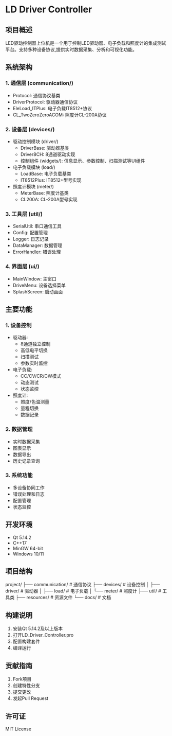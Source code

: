 # LD Driver Controller

## 项目概述
LED驱动控制器上位机是一个用于控制LED驱动器、电子负载和照度计的集成测试平台。支持多种设备协议,提供实时数据采集、分析和可视化功能。

## 系统架构

### 1. 通信层 (communication/)
- Protocol: 通信协议基类
- DriverProtocol: 驱动器通信协议
- EleLoad_ITPlus: 电子负载IT8512+协议
- CL_TwoZeroZeroACOM: 照度计CL-200A协议

### 2. 设备层 (devices/)
- 驱动控制模块 (driver/)
  - DriverBase: 驱动器基类
  - Driver8CH: 8通道驱动实现
  - 控制组件 (widgets/): 信息显示、参数控制、扫描测试等UI组件
- 电子负载模块 (load/)
  - LoadBase: 电子负载基类
  - IT8512Plus: IT8512+型号实现
- 照度计模块 (meter/)
  - MeterBase: 照度计基类
  - CL200A: CL-200A型号实现

### 3. 工具层 (util/)
- SerialUtil: 串口通信工具
- Config: 配置管理
- Logger: 日志记录
- DataManager: 数据管理
- ErrorHandler: 错误处理

### 4. 界面层 (ui/)
- MainWindow: 主窗口
- DriveMenu: 设备选择菜单
- SplashScreen: 启动画面

## 主要功能

### 1. 设备控制
- 驱动器:
  - 8通道独立控制
  - 高低电平切换
  - 扫描测试
  - 参数实时监控
- 电子负载:
  - CC/CV/CR/CW模式
  - 动态测试
  - 状态监控
- 照度计:
  - 照度/色温测量
  - 量程切换
  - 数据记录

### 2. 数据管理
- 实时数据采集
- 图表显示
- 数据导出
- 历史记录查询

### 3. 系统功能
- 多设备协同工作
- 错误处理和日志
- 配置管理
- 状态监控

## 开发环境
- Qt 5.14.2
- C++17
- MinGW 64-bit
- Windows 10/11

## 项目结构
project/
├── communication/ # 通信协议
├── devices/ # 设备控制
│ ├── driver/ # 驱动器
│ ├── load/ # 电子负载
│ └── meter/ # 照度计
├── util/ # 工具类
├── resources/ # 资源文件
└── docs/ # 文档

## 构建说明
1. 安装Qt 5.14.2及以上版本
2. 打开LD_Driver_Controller.pro
3. 配置构建套件
4. 编译运行

## 贡献指南
1. Fork项目
2. 创建特性分支
3. 提交更改
4. 发起Pull Request

## 许可证
MIT License